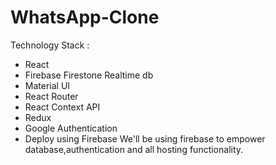 # WhatsApp-Clone

Technology Stack :
* React
* Firebase Firestone Realtime db
* Material UI
* React Router
* React Context API
* Redux
* Google Authentication
* Deploy using Firebase
We'll be using firebase to empower database,authentication and all hosting functionality.